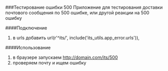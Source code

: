 ###Тестирование ошибки 500
Приложение для тестирования доставки почтового сообщения по 500 ошибке, или другой реакции на 500 ошибку

####Подключение 
1) в urls добавить
url(r'^its/', include('its_utils.app_error.urls')),


####Использование
1) в браузере запускаем http://domain.com/its/500
2) проверяем почту и ищем ошибку
